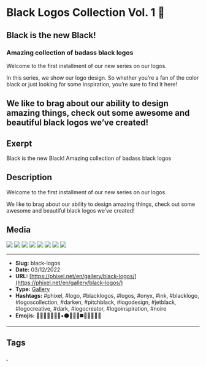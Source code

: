 # Black Logos Collection Vol. 1 🖤
## Black is the new Black!
### Amazing collection of badass black logos
Welcome to the first installment of our new series on our logos.

In this series, we show our logo design. So whether you’re a fan of the color black or just looking for some inspiration, you’re sure to find it here!

We like to brag about our ability to design amazing things, check out some awesome and beautiful black logos we’ve created!
------------
## Exerpt
Black is the new Black!
Amazing collection of badass black logos
## Description
Welcome to the first installment of our new series on our logos.

We like to brag about our ability to design amazing things, check out some awesome and beautiful black logos we’ve created!
## Media
<img src="media/8db6e988/black-logo-001.jpg">
<img src="media/761059f5/black-logo-003.jpg">
<img src="media/85fe1f3b/black-logo-004.jpg">
<img src="media/86185cd8/black-logo-005.jpg">
<img src="media/0f0f0192/black-logo-006.jpg">
<img src="media/02037d05/black-logo-007.jpg">
<img src="media/1ad4a19a/black-logo-008.jpg">
<img src="media/fa05fd04/black-logo-009.jpg">

------------
- **Slug:** black-logos
- **Date:** 03/12/2022
- **URL:** [https://phixel.net/en/gallery/black-logos/](https://phixel.net/en/gallery/black-logos/)
- **Type:** [Gallery](#gallery)
- **Hashtags:** #phixel, #logo, #blacklogos, #logos, #onyx, #ink, #blacklogo, #logoscollection, #darken, #pitchblack, #logodesign, #jetblack, #logocreative, #dark, #logocreator, #logoinspiration, #noire
- **Emojis:** 🖤🖤🖤🖤🖤🖤🖤▪️⚫👩🏿‍🦳◼️🖤🖤🖤🖤🖤

------------
## Tags
[ ](# )

